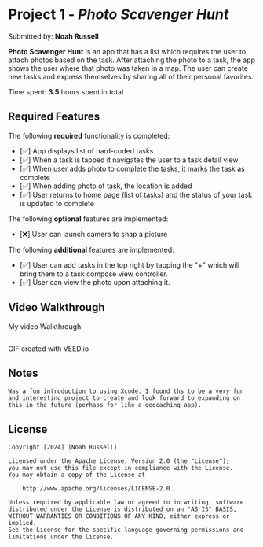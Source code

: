 # Project 1 - *Photo Scavenger Hunt*

Submitted by: **Noah Russell**

**Photo Scavenger Hunt** is an app that has a list which requires the user to attach photos based on the task. After attaching the photo to a task, the app shows the user where that photo was taken in a map. The user can create new tasks and express themselves by sharing all of their personal favorites.

Time spent: **3.5** hours spent in total

## Required Features

The following **required** functionality is completed:

- [✅] App displays list of hard-coded tasks
- [✅] When a task is tapped it navigates the user to a task detail view
- [✅] When user adds photo to complete the tasks, it marks the task as complete
- [✅] When adding photo of task, the location is added
- [✅] User returns to home page (list of tasks) and the status of your task is updated to complete
 
The following **optional** features are implemented:

- [❌] User can launch camera to snap a picture    

The following **additional** features are implemented:

- [✅] User can add tasks in the top right by tapping the "+" which will bring them to a task compose view controller.
- [✅] User can view the photo upon attaching it.

## Video Walkthrough

My video Walkthrough:

<img style="max-width:300px;" src="">

GIF created with VEED.io

## Notes

    Was a fun introduction to using Xcode. I found ths to be a very fun and interesting project to create and look forward to expanding on this in the future (perhaps for like a geocaching app).

## License

    Copyright [2024] [Noah Russell]

    Licensed under the Apache License, Version 2.0 (the "License");
    you may not use this file except in compliance with the License.
    You may obtain a copy of the License at

        http://www.apache.org/licenses/LICENSE-2.0

    Unless required by applicable law or agreed to in writing, software
    distributed under the License is distributed on an "AS IS" BASIS,
    WITHOUT WARRANTIES OR CONDITIONS OF ANY KIND, either express or implied.
    See the License for the specific language governing permissions and
    limitations under the License.

